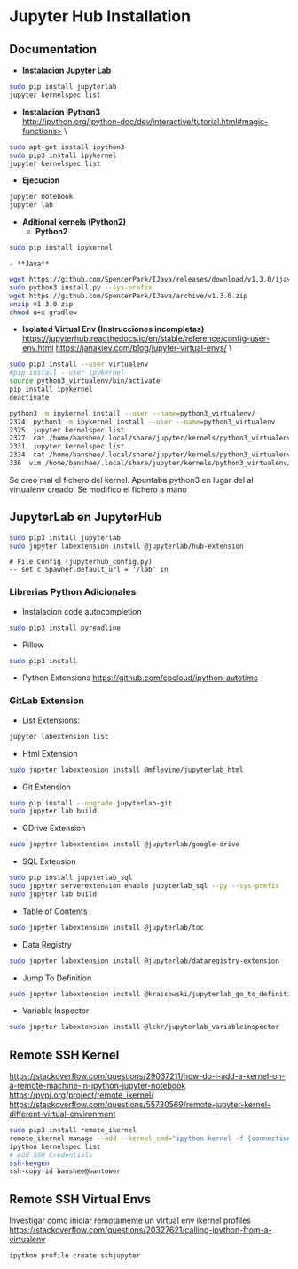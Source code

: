 # Jupyter Hub Installation

## Documentation

- **Instalacion Jupyter Lab**

```bash
sudo pip install jupyterlab
jupyter kernelspec list
```

- **Instalacion IPython3**\
http://ipython.org/ipython-doc/dev/interactive/tutorial.html#magic-functions>
\

```bash
sudo apt-get install ipython3
sudo pip3 install ipykernel
jupyter kernelspec list
```


- **Ejecucion**
```bash
jupyter notebook
jupyter lab
```


- **Aditional kernels (Python2)**
    - **Python2**
```bash
sudo pip install ipykernel 
```

    - **Java**
```bash
wget https://github.com/SpencerPark/IJava/releases/download/v1.3.0/ijava-1.3.0.zip
sudo python3 install.py --sys-prefix
wget https://github.com/SpencerPark/IJava/archive/v1.3.0.zip
unzip v1.3.0.zip
chmod u+x gradlew
```


- **Isolated Virtual Env (Instrucciones incompletas)**\
<https://jupyterhub.readthedocs.io/en/stable/reference/config-user-env.html>
<https://janakiev.com/blog/jupyter-virtual-envs/>
\

```bash
sudo pip3 install --user virtualenv
#pip install --user ipykernel
source python3_virtualenv/bin/activate
pip install ipykernel
deactivate
```

```bash
python3 -m ipykernel install --user --name=python3_virtualenv/
2324  python3 -m ipykernel install --user --name=python3_virtualenv
2325  jupyter kernelspec list
2327  cat /home/banshee/.local/share/jupyter/kernels/python3_virtualenv/kernel.json 
2331  jupyter kernelspec list
2334  cat /home/banshee/.local/share/jupyter/kernels/python3_virtualenv/kernel.json 
336  vim /home/banshee/.local/share/jupyter/kernels/python3_virtualenv/kernel.json
```

Se creo mal el fichero del kernel. Apuntaba python3 en lugar del al virtualenv creado. Se modifico el fichero a mano


## JupyterLab en JupyterHub

```bash
sudo pip3 install jupyterlab
sudo jupyter labextension install @jupyterlab/hub-extension
```

```
# File Config (jupyterhub_config.py)
-- set c.Spawner.default_url = '/lab' in  
```

### Librerias Python Adicionales

- Instalacion code autocompletion
```bash
sudo pip3 install pyreadline
```


- Pillow
```bash
sudo pip3 install 
```

- Python Extensions
<https://github.com/cpcloud/ipython-autotime>


### GitLab Extension
- List Extensions:
```bash
jupyter labextension list
```


- Html Extension
```bash
sudo jupyter labextension install @mflevine/jupyterlab_html
```


- Git Extension
```bash
sudo pip install --upgrade jupyterlab-git
sudo jupyter lab build
```


- GDrive Extension
```bash
sudo jupyter labextension install @jupyterlab/google-drive
```


- SQL Extension
```bash
sudo pip install jupyterlab_sql
sudo jupyter serverextension enable jupyterlab_sql --py --sys-prefix
sudo jupyter lab build
```


- Table of Contents
```bash
sudo jupyter labextension install @jupyterlab/toc
```


- Data Registry
```bash
sudo jupyter labextension install @jupyterlab/dataregistry-extension
```


- Jump To Definition
```bash
sudo jupyter labextension install @krassowski/jupyterlab_go_to_definition -- jupyter labextension update @krassowski/jupyterlab_go_to_definition
```


- Variable Inspector
```bash
sudo jupyter labextension install @lckr/jupyterlab_variableinspector
```



## Remote SSH Kernel
<https://stackoverflow.com/questions/29037211/how-do-i-add-a-kernel-on-a-remote-machine-in-ipython-jupyter-notebook>
<https://pypi.org/project/remote_ikernel/>
<https://stackoverflow.com/questions/55730569/remote-jupyter-kernel-different-virtual-environment>
```bash
sudo pip3 install remote_ikernel
remote_ikernel manage --add --kernel_cmd="ipython kernel -f {connection_file}" --name="Remote Python 3" --cpus=2 --interface=ssh --host=banshee@bantower
ipython kernelspec list
# Add SSH Credentials
ssh-keygen 
ssh-copy-id banshee@bantower
```



## Remote SSH Virtual Envs
Investigar como iniciar remotamente un virtual env
ikernel profiles
<https://stackoverflow.com/questions/20327621/calling-ipython-from-a-virtualenv>
```python
ipython profile create sshjupyter
```
